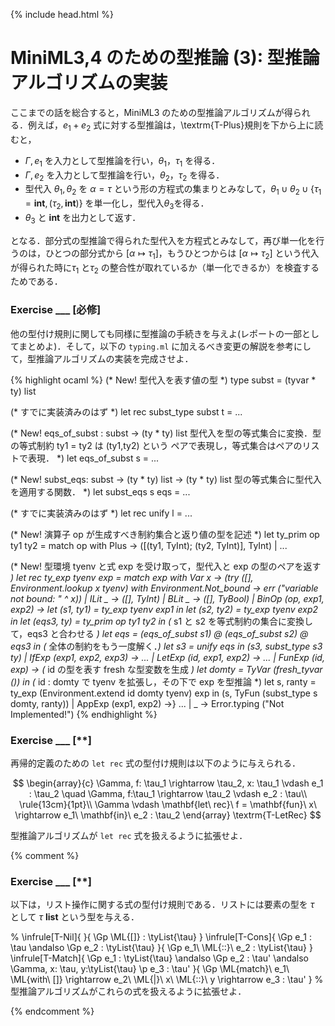 {% include head.html %}

# MiniML3,4 のための型推論 (3): 型推論アルゴリズムの実装

ここまでの話を総合すると，MiniML3 のための型推論アルゴリズムが得られる．例えば，$e_1 + e_2$ 式に対する型推論は，\textrm{T-Plus}規則を下から上に読むと，

- $\Gamma, e_1$ を入力として型推論を行い，$\theta_1$，$\tau_1$ を得る．
- $\Gamma, e_2$ を入力として型推論を行い，$\theta_2$，$\tau_2$ を得る．
- 型代入 $\theta_1, \theta_2$ を $\alpha = \tau$ という形の方程式の集まりとみなして，$\theta_1 \cup \theta_2 \cup \{\tau_1 = \mathbf{int}, (\tau_2, \mathbf{int})\}$ を単一化し，型代入$\theta_3$を得る．
- $\theta_3$ と $\mathbf{int}$ を出力として返す．

となる．部分式の型推論で得られた型代入を方程式とみなして，再び単一化を行うのは，ひとつの部分式から $[\alpha \mapsto \tau_1]$，もうひとつからは $[\alpha \mapsto \tau_2]$ という代入が得られた時に$\tau_1$ と$\tau_2$ の整合性が取れているか（単一化できるか）を検査するためである．

### Exercise ___ [必修]
他の型付け規則に関しても同様に型推論の手続きを与えよ(レポートの一部としてまとめよ)．そして，以下の `typing.ml` に加えるべき変更の解説を参考にして，型推論アルゴリズムの実装を完成させよ．

{% highlight ocaml %}
(* New! 型代入を表す値の型 *)
type subst = (tyvar * ty) list

(* すでに実装済みのはず *)
let rec subst_type subst t = ...

(* New! eqs_of_subst : subst -> (ty * ty) list
   型代入を型の等式集合に変換．型の等式制約 ty1 = ty2 は (ty1,ty2) という
   ペアで表現し，等式集合はペアのリストで表現． *)
let eqs_of_subst s = ... 

(* New! 
   subst_eqs: subst -> (ty * ty) list -> (ty * ty) list
   型の等式集合に型代入を適用する関数． *)
let subst_eqs s eqs = ...

(* すでに実装済みのはず *)
let rec unify l = ... 

(* New! 演算子 op が生成すべき制約集合と返り値の型を記述 *)
let ty_prim op ty1 ty2 = match op with
    Plus -> ([(ty1, TyInt); (ty2, TyInt)], TyInt)
  | ...

(* New! 型環境 tyenv と式 exp を受け取って，型代入と exp の型のペアを返す *)
let rec ty_exp tyenv exp =
  match exp with
    Var x ->
     (try ([], Environment.lookup x tyenv) with
         Environment.Not_bound -> err ("variable not bound: " ^ x))
  | ILit _ -> ([], TyInt)
  | BLit _ -> ([], TyBool)
  | BinOp (op, exp1, exp2) ->
      let (s1, ty1) = ty_exp tyenv exp1 in
      let (s2, ty2) = ty_exp tyenv exp2 in
      let (eqs3, ty) = ty_prim op ty1 ty2 in
	  (* s1 と s2 を等式制約の集合に変換して，eqs3 と合わせる *)
      let eqs = (eqs_of_subst s1) @ (eqs_of_subst s2) @ eqs3 in
	  (* 全体の制約をもう一度解く．*)
      let s3 = unify eqs in (s3, subst_type s3 ty)
  | IfExp (exp1, exp2, exp3) -> ...
  | LetExp (id, exp1, exp2) -> ...
  | FunExp (id, exp) ->
      (* id の型を表す fresh な型変数を生成 *)
      let domty = TyVar (fresh_tyvar ()) in
	  (* id : domty で tyenv を拡張し，その下で exp を型推論 *)
      let s, ranty =
        ty_exp (Environment.extend id domty tyenv) exp in
        (s, TyFun (subst_type s domty, ranty))
  | AppExp (exp1, exp2) ->} ...
  | _ -> Error.typing ("Not Implemented!")
{% endhighlight %}

### Exercise ___ [**]
再帰的定義のための `let rec` 式の型付け規則は以下のように与えられる．

$$
\begin{array}{c}
\Gamma, f: \tau_1 \rightarrow \tau_2, x: \tau_1 \vdash e_1 : \tau_2 \quad
\Gamma, f:\tau_1 \rightarrow \tau_2 \vdash e_2 : \tau\\
\rule{13cm}{1pt}\\
\Gamma \vdash \mathbf{let\ rec}\ f = \mathbf{fun}\ x\ \rightarrow e_1\ \mathbf{in}\ e_2 : \tau_2
\end{array}
\textrm{T-LetRec}
$$

型推論アルゴリズムが `let rec` 式を扱えるように拡張せよ．

{% comment %}

### Exercise ___ [**]

以下は，リスト操作に関する式の型付け規則である．リストには要素の型を
$\tau$ として $\tau\ \mathbf{list}$ という型を与える．

%
\infrule[T-Nil]{
}{
 \Gp \ML{[]} : \tyList{\tau}
}
\infrule[T-Cons]{
  \Gp e_1 : \tau \andalso
  \Gp e_2 : \tyList{\tau}
}{
  \Gp e_1\ \ML{::}\ e_2 : \tyList{\tau}
}
\infrule[T-Match]{
  \Gp e_1 : \tyList{\tau} \andalso
  \Gp e_2 : \tau' \andalso
  \Gamma, x: \tau, y:\tyList{\tau} \p e_3 : \tau'
}{
  \Gp \ML{match}\ e_1\ \ML{with\ []} \rightarrow e_2\ \ML{|}\ 
   x\ \ML{::}\ y \rightarrow e_3 : \tau'
}
%
型推論アルゴリズムがこれらの式を扱えるように拡張せよ．


{% endcomment %}
